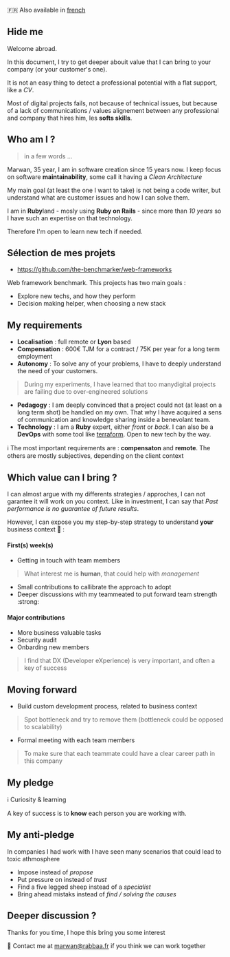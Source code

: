 :fr: Also available in [french](about.fr.md)

## Hide me

Welcome abroad. 

In this document, I try to get deeper abouit value that I can bring to your company (or your customer's one).

It is not an easy thing to detect a professional potential with a flat support, like a _CV_.

Most of digital projects fails, not because of technical issues, but because of a lack of communications / values alignement between any professional and company that hires him, les **softs skills**.


##  Who am I ? 

> in a few words ...

Marwan, 35 year, I am in software creation since 15 years now. I keep focus on software **maintainability**, some call it having a _Clean Architecture_

My main goal (at least the one I want to take) is not being a code writer, but understand what are customer issues and how I can solve them.

I am in **Ruby**land - mosly using **Ruby on Rails** - since more than _10 years_ so I have such an expertise on that technology.

Therefore I'm open to learn new tech if needed.

## Sélection de mes projets

+ https://github.com/the-benchmarker/web-frameworks

Web framework benchmark. This projects has two main goals :

+ Explore new techs, and how they perform
+ Decision making helper, when choosing a new stack

## My requirements

+ **Localisation** : full remote or **Lyon** based
+ **Compensation** : 600€ TJM for a contract / 75K per year for a long term employment
+ **Autonomy** : To solve any of your problems, I have to deeply understand the need of your customers.
> During my experiments, I have learned that too manydigital projects are failing due to over-engineered solutions
- **Pedagogy** : I am deeply convinced that a project could not (at least on a long term shot) be handled on my own. That why I have acquired a sens of communication and knowledge sharing inside a benevolant team.
- **Technology** : I am a **Ruby** expert, either *front* or *back*. I can also be a **DevOps** with some tool like [terraform](https://www.terraform.io). Open to new tech by the way. 


:information_source: The most important requirements are : **compensaton** and **remote**. The others are mostly subjectives, depending on the client context


## Which value can I bring ?

I can almost argue with my differents strategies / approches, I can not garantee it will work on you context. Like in investment, I can say that _Past performance is no guarantee of future results_.

However, I can expose you my step-by-step strategy to understand **your** business context :rocket: :

#### First(s) week(s)

+ Getting in touch with team members
> What interest me is **human**, that could help with _management_
+ Small contributions to callibrate the approach to adopt
+ Deeper discussions with my teammeated to put forward team strength :strong:

#### Major contributions

+ More business valuable tasks
+ Security audit
+ Onbarding new members 
> I find that DX (Developer eXperience) is very important, and often a key of success


## Moving forward

+ Build custom development process, related to business context
> Spot bottleneck and try to remove them (bottleneck could be opposed to scalability)
+ Formal meeting with each team members
> To make sure that each teammate could have a clear career path in this company

## My pledge

:information_source: Curiosity & learning

A key of success is to **know** each person you are working with. 


## My anti-pledge

In companies I had work with I have seen many scenarios that could lead to toxic athmosphere

+ Impose instead of _propose_
+ Put pressure on instead of _trust_
+ Find a five legged sheep instead of a _specialist_
+ Bring ahead mistaks instead of _find / solving the causes_

## Deeper discussion ?

Thanks for you time, I hope this bring you some interest

💌 Contact me at [marwan@rabbaa.fr](mailto:marwan@rabbaa.fr) if you think we can work together

